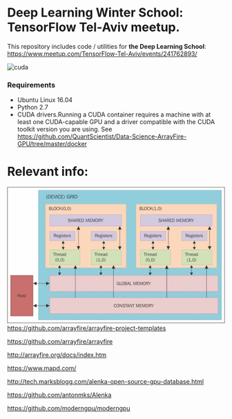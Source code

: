 
# Deep Learning Winter School: TensorFlow Tel-Aviv meetup. 

This repository includes code / utilities for **the Deep Learning School**:
https://www.meetup.com/TensorFlow-Tel-Aviv/events/241762893/


![cuda](https://github.com/QuantScientist/Data-Science-ArrayFire-GPU/blob/master/docker/cuda-test1.png)


### Requirements
- Ubuntu Linux 16.04
- Python 2.7 
- CUDA drivers.Running a CUDA container requires a machine with at least one CUDA-capable GPU and a driver compatible with the CUDA toolkit version you are using.
See https://github.com/QuantScientist/Data-Science-ArrayFire-GPU/tree/master/docker


# Relevant info:

![](image085.jpg)
https://github.com/arrayfire/arrayfire-project-templates

https://github.com/arrayfire/arrayfire

http://arrayfire.org/docs/index.htm

https://www.mapd.com/

http://tech.marksblogg.com/alenka-open-source-gpu-database.html

https://github.com/antonmks/Alenka

https://github.com/moderngpu/moderngpu


